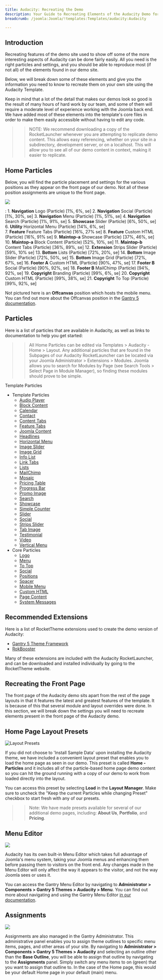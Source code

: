 ```yaml
---
title: Audacity: Recreating the Demo
description: Your Guide to Recreating Elements of the Audacity Demo for Joomla
breadcrumb: /joomla:Joomla/!templates:Templates/audacity:Audacity

---
```


Introduction
-----

Recreating features of the demo site used to show off some of the more interesting aspects of Audacity can be done fairly easily. All you need is the right particles and settings, and you should be able to reproduce most (if not all) of the elements found in our demo site.

Below, we will break down some of these elements and give you the information you need to know to recreate them on your own site using the Audacity Template.

Keep in mind that a lot of the detail that makes our demos look so good is the result of many hours of hard work by our team, and some of them will require a moderate level of experience working with the Joomla back end. We have added most of these elements into the template's core files in order to make them easily accessible without having to edit any code.

>> NOTE: We recommend downloading a copy of the RocketLauncher whenever you are attempting to replicate demo content. This allows easy referencing, whether on your site in a subdirectory, development server, or on a localhost. This will allow you to see all of our demo content in context, making it easier to replicate.

Home Particles
-----

Below, you will find the particle placement and settings for the various positions as they appear on the front page of our demo. Not all of these position assignments are unique to the front page.

![](assets/audacity2.png)

:   1. **Navigation** Logo (Particle) [1%, 6%, se]
    2. **Navigation** Social (Particle) [1%, 30%, se]
    3. **Navigation** Menu (Particle) [1%, 51%, se]
    4. **Navigation** Search (Particle) [1%, 91%, se]
    5. **Showcase** Slider (Particle) [6%, 50%, se]
    6. **Utility** Horizontal Menu (Particle) [14%, 6%, se]    
    7. **Feature** Feature Tabs (Particle) [16%, 27% se]
    8. **Feature** Custom HTML (Particle) [16%, 91% se]
    9. **Maintop-a** Showcase (Particle) [37%, 46%, se]
    10. **Maintop-a** Block Content (Particle) [52%, 10%, se]
    11. **Maintop-b** Content Tabs (Particle) [36%, 89%, se]
    12. **Extension** Strips Slider (Particle) [59%, 10% se]
    13. **Bottom** Lists (Particle) [72%, 20%, se]
    14. **Bottom** Image Slider (Particle) [72%, 50%, se]
    15. **Bottom** Image Grid (Particle) [72%, 67%, se]
    16. **Footer A** Custom HTML (Particle) [90%, 47%, se]
    17. **Footer B** Social (Particle) [90%, 92%, se]
    18. **Footer B** MailChimp (Particle) [94%, 92%, se]
    19. **Copyright** Branding (Particle) [99%, 6%, se]
    20. **Copyright** Custom HTML (Particle) [99%, 38%, se]
    21. **Copyright** To Top (Particle) [99%, 92%, se]

Not pictured here is an **Offcanvas** position which hosts the mobile menu. You can find out more about the Offcanvas position in the [Gantry 5 documentation](http://docs.gantry.org/gantry5/configure/layout-manager#offcanvas-section).

Particles
-----

Here is a list of particles that are available in Audacity, as well as links to documentation to help you get started:

>> All Home Particles can be edited via Templates > Audacity - Home > Layout. Any additional particles that are found in the Subpages of our Audacity RocketLauncher can be located via your Joomla Administrator > Extensions > Modules. Joomla allows you to search for Modules by Page (see Search Tools > Select Page in Module Manager), so finding these modules should prove to be simple.

Template Particles

* Template Particles
    - [Audio Player](particle_audio.md)
    - [Block Content](particle_block.md)
    - [Calendar](particle_calendar.md)
    - [Contact](particle_contact.md)
    - [Content Tabs](particle_contenttabs.md)
    - [Feature Tabs](particle_featuretabs.md)
    - [Joomla Content](particle_joomla.md)
    - [Headlines](particle_headlines.md)
    - [Horizontal Menu](particle_horizontalmenu.md)
    - [Image Slider](particle_imageslider.md)
    - [Image Grid](particle_image.md)
    - [Info List](particle_info.md)
    - [Link Tabs](particle_linktabs.md)
    - [Lists](particle_lists.md)
    - [MailChimp](particle_mailchimp.md)
    - [Mosaic](particle_mosaic.md)
    - [Pricing Table](particle_pricing.md)
    - [Progress Bar](particle_progressbar.md)
    - [Promo Image](particle_promoimage.md)
    - [Search](particle_search.md)
    - [Showcase](particle_showcase.md)
    - [Simple Counter](particle_simplecounter.md)
    - [Slider](particle_slider.md)
    - [Social](particle_social.md)
    - [Strips Slider](particle_stripsslider.md)
    - [Tab Image](particle_tabimage.md)
    - [Testimonial](particle_testimonial.md)
    - [Video](particle_video.md)
    - [Vertical Menu](particle_verticalmenu.md)
* Core Particles
    - [Logo](http://docs.gantry.org/gantry5/particles/logo)
    - [Menu](http://docs.gantry.org/gantry5/particles/menu-control)
    - [To Top](http://docs.gantry.org/gantry5/particles/to-top)
    - [Social](http://docs.gantry.org/gantry5/particles/social)
    - [Positions](http://docs.gantry.org/gantry5/particles/position)
    - [Spacer](http://docs.gantry.org/gantry5/particles/spacer)
    - [Mobile Menu](http://docs.gantry.org/gantry5/particles/mobile-menu)
    - [Custom HTML](http://docs.gantry.org/gantry5/particles/custom-html)
    - [Page Content](http://docs.gantry.org/gantry5/particles/page-content)
    - [System Messages](http://docs.gantry.org/gantry5/particles/system-messages)

Recommended Extensions
-----

Here is a list of RocketTheme extensions used to create the demo version of Audacity:

* [Gantry 5 Theme Framework](http://gantry.org/)
* [RokBooster](http://www.rockettheme.com/joomla/extensions/rokbooster)

Many of these extensions are included with the Audacity RocketLauncher, and can be downloaded and installed individually by going to the RocketTheme website.

Recreating the Front Page
-----

The front page of the Audacity demo sits apart from the rest of the page layouts in that it features the latest and greatest features of the template. It is because of this that several module and layout overrides were done. In this section, we will break down the settings you will need to recreate elements present in the front page of the Audacity demo.

Home Page Layout Presets
-----

![Layout Presets](assets/layout_presets.png)

If you did not choose to 'Install Sample Data' upon installing the Audacity theme, we have included a convenient layout preset that enables you to load the home page as seen in our demo. This preset is called **Home - Particles** and it includes all of the particle-based home page demo content so you can hit the ground running with a copy of our demo to work from loaded directly into the layout.

You can access this preset by selecting **Load** in the **Layout Manager**. Make sure to uncheck the "Keep the current Particles while changing Preset" checkbox to start fresh with any of our presets.

>> Note: We have made presets available for several of our additional demo pages, including: **About Us**, **Portfolio**, and **Pricing**.

Menu Editor
-----

![](assets/menu_1.jpg)

Audacity has its own built-in Menu Editor which takes full advantage of Joomla's menu system, taking your Joomla menus and enhancing them before passing them to visitors on the front end. Any changes made in the Menu Editor will only affect the way it appears to the visitor, and not the way Joomla sees or uses it.

You can access the Gantry Menu Editor by navigating to **Administrator > Components > Gantry 5 Themes > Audacity > Menu**. You can find out more about navigating and using the Gantry Menu Editor [in our documentation](http://docs.gantry.org/gantry5/configure/menu-editor).

Assignments
-----

![](assets/assignments_1.jpg)

Assignments are also managed in the Gantry Administrator. This administrative panel enables you to assign theme outlines to specific menu items, pages, and other areas of your site. By navigating to **Administrator > Components > Gantry 5 Themes > Audacity** and selecting an outline other than the **Base Outline**, you will be able to assign that outline by navigating to the **Assignments** panel. Simply switch any menu items to on (green) that you want to assign that outline to. In the case of the Home page, this would be your default Home page in your default (main) menu.

